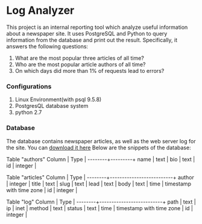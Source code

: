 # Log Analyzer
This project is an internal reporting tool which analyze useful information about a newspaper site. It uses PostgreSQL and Python to query information from the database and print out the result.  Specifically, it answers the following questions:

1. What are the most popular three articles of all time?
2. Who are the most popular article authors of all time?
3. On which days did more than 1% of requests lead to errors?

### Configurations
1. Linux Environment(with psql 9.5.8)
2. PostgresQL database system
3. python 2.7


### Database
The database contains newspaper articles, as well as the web server log for the site. You can [download it here](https://d17h27t6h515a5.cloudfront.net/topher/2016/August/57b5f748_newsdata/newsdata.zip)
Below are the snippets of the database:

Table "authors"
 Column |  Type   |
--------+---------+
 name   | text    |
 bio    | text    | 
 id     | integer |

Table "articles"
 Column |           Type           |
--------+--------------------------+
 author | integer                  |
 title  | text                     |
 slug   | text                     |
 lead   | text                     |
 body   | text                     |
 time   | timestamp with time zone |
 id     | integer                  |

 Table "log"
 Column |           Type           |
--------+--------------------------+
 path   | text                     | 
 ip     | inet                     | 
 method | text                     | 
 status | text                     | 
 time   | timestamp with time zone |
 id     | integer                  | 